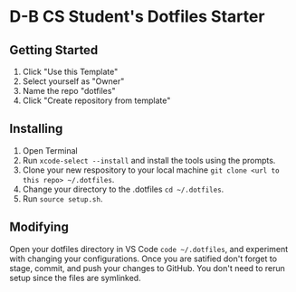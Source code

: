 # D-B CS Student's Dotfiles Starter

## Getting Started
1. Click "Use this Template"
1. Select yourself as "Owner"
1. Name the repo "dotfiles"
1. Click "Create repository from template"

## Installing
1. Open Terminal
2. Run `xcode-select --install` and install the tools using the prompts.
3. Clone your new respository to your local machine `git clone <url to this repo> ~/.dotfiles`.
4. Change your directory to the .dotfiles `cd ~/.dotfiles`.
5. Run `source setup.sh`.

## Modifying
Open your dotfiles directory in VS Code `code ~/.dotfiles`, and experiment with changing your configurations. Once you are satified don't forget to stage, commit, and push your changes to GitHub. You don't need to rerun setup since the files are symlinked.